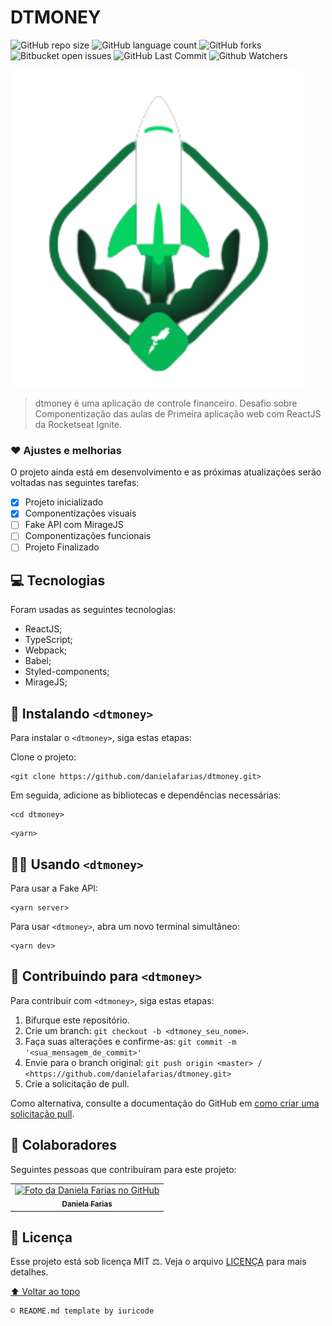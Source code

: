 # DTMONEY

![GitHub repo size](https://img.shields.io/github/repo-size/danielafarias/dtmoney?style=for-the-badge)
![GitHub language count](https://img.shields.io/github/languages/count/danielafarias/dtmoney?style=for-the-badge)
![GitHub forks](https://img.shields.io/chocolatey/dt/dtmoney?style=for-the-badge)
![Bitbucket open issues](https://img.shields.io/bitbucket/issues/danielafarias/dtmoney?style=for-the-badge)
![GitHub Last Commit](https://img.shields.io/github/last-commit/danielafarias/dtmoney?style=for-the-badge)
![Github Watchers](https://img.shields.io/github/watchers/danielafarias/dtmoney?style=for-the-badge)

![dtmoney](https://raw.githubusercontent.com/tavareshenrique/ignite-reactjs/a11afefe824866f24dd3f9e1cc6e6e9530376ad1/%40assets/img/logo.svg)


> dtmoney é uma aplicação de controle financeiro. Desafio sobre Componentização das aulas de Primeira aplicação web com ReactJS da Rocketseat Ignite.

### ❤️ Ajustes e melhorias

O projeto ainda está em desenvolvimento e as próximas atualizações serão voltadas nas seguintes tarefas:

- [x] Projeto inicializado
- [x] Componentizações visuais
- [ ] Fake API com MirageJS
- [ ] Componentizações funcionais
- [ ] Projeto Finalizado

## 💻 Tecnologias

Foram usadas as seguintes tecnologias:

- ReactJS;
- TypeScript;
- Webpack;
- Babel;
- Styled-components;
- MirageJS;

## 🚀 Instalando `<dtmoney>`

Para instalar o `<dtmoney>`, siga estas etapas:

Clone o projeto:
```
<git clone https://github.com/danielafarias/dtmoney.git>
```
Em seguida, adicione as bibliotecas e dependências necessárias:
```
<cd dtmoney>
```
```
<yarn>
```

## 🧑‍💻 Usando `<dtmoney>`
Para usar a Fake API:

```
<yarn server>
```

Para usar `<dtmoney>`, abra um novo terminal simultâneo:

```
<yarn dev>
```

## 💌 Contribuindo para `<dtmoney>`

Para contribuir com `<dtmoney>`, siga estas etapas:

1. Bifurque este repositório.
2. Crie um branch: `git checkout -b <dtmoney_seu_nome>`.
3. Faça suas alterações e confirme-as: `git commit -m '<sua_mensagem_de_commit>'`
4. Envie para o branch original: `git push origin <master> / <https://github.com/danielafarias/dtmoney.git>`
5. Crie a solicitação de pull.

Como alternativa, consulte a documentação do GitHub em [como criar uma solicitação pull](https://help.github.com/en/github/collaborating-with-issues-and-pull-requests/creating-a-pull-request).

## 🤝 Colaboradores

Seguintes pessoas que contribuíram para este projeto:

<table>
  <tr>
    <td align="center">
      <a href="https://github.com/danielafarias">
        <img src="https://avatars.githubusercontent.com/u/79869120?v=4" width="100px;" alt="Foto da Daniela Farias no GitHub"/><br>
        <sub>
          <b>Daniela Farias</b>
        </sub>
      </a>
    </td>
    
  </tr>
</table>

## 📃 Licença

Esse projeto está sob licença MIT ⚖️. Veja o arquivo [LICENÇA](LICENSE.md) para mais detalhes.

[⬆ Voltar ao topo](#dtmoney)<br>

```
© README.md template by iuricode
```
